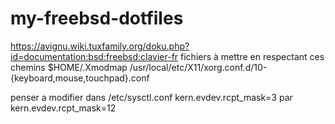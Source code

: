 # my-freebsd-dotfiles
https://avignu.wiki.tuxfamily.org/doku.php?id=documentation:bsd:freebsd:clavier-fr
fichiers à mettre en respectant ces chemins
$HOME/.Xmodmap
/usr/local/etc/X11/xorg.conf.d/10-{keyboard,mouse,touchpad}.conf

penser a modifier dans /etc/sysctl.conf 
kern.evdev.rcpt_mask=3
par
kern.evdev.rcpt_mask=12
